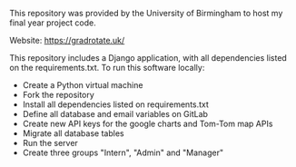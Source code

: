 This repository was provided by the University of Birmingham to host my final year project code. 

Website: https://gradrotate.uk/


This repository includes a Django application, with all dependencies listed on the requirements.txt. To run this software locally: 
- Create a Python virtual machine
- Fork the repository
- Install all dependencies listed on requirements.txt
- Define all database and email variables on GitLab
- Create new API keys for the google charts and Tom-Tom map APIs
- Migrate all database tables
- Run the server 
- Create three groups "Intern", "Admin" and "Manager"
